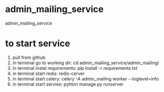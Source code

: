 # admin_mailing_service
admin_mailing_service

# to start service

1. pull from github
2. in terminal go to working dir: cd admin_mailing_service/admin_mailing/
3. in terminal instal requirements: pip install -r requirements.txt
4. in terminal start redis: redis-cerver
5. in terminal start celery: celery -A admin_mailing worker --loglevel=info
6. in terminal start servise: pyhton manage.py runserver
